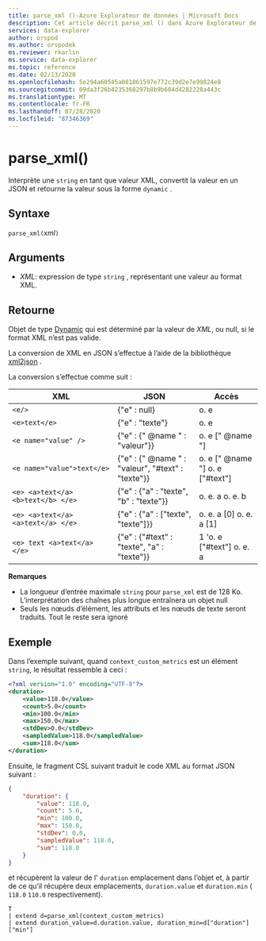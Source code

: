 ```yaml
---
title: parse_xml ()-Azure Explorateur de données | Microsoft Docs
description: Cet article décrit parse_xml () dans Azure Explorateur de données.
services: data-explorer
author: orspod
ms.author: orspodek
ms.reviewer: rkarlin
ms.service: data-explorer
ms.topic: reference
ms.date: 02/13/2020
ms.openlocfilehash: 5e294a60545a081861597e772c39d2e7e99824e8
ms.sourcegitcommit: 09da3f26b4235368297b8b9b604d4282228a443c
ms.translationtype: MT
ms.contentlocale: fr-FR
ms.lasthandoff: 07/28/2020
ms.locfileid: "87346369"
---
```

# <a name="parse_xml"></a>parse_xml()

Interprète une `string` en tant que valeur XML, convertit la valeur en un JSON et retourne la valeur sous la forme `dynamic` .

## <a name="syntax"></a>Syntaxe

`parse_xml(`*xml*`)`

## <a name="arguments"></a>Arguments

* *XML*: expression de type `string` , représentant une valeur au format XML.

## <a name="returns"></a>Retourne

Objet de type [Dynamic](./scalar-data-types/dynamic.md) qui est déterminé par la valeur de *XML*, ou null, si le format XML n’est pas valide.

La conversion de XML en JSON s’effectue à l’aide de la bibliothèque [xml2json](https://github.com/Cheedoong/xml2json) .

La conversion s’effectue comme suit :

XML                                |JSON                                            |Accès
-----------------------------------|------------------------------------------------|--------------         
`<e/>`                             | {"e" : null}                                  | o. e
`<e>text</e>`                      | {"e" : "texte"}                                | o. e
`<e name="value" />`               | {"e" : {" @name " : "valeur"}}                     | o. e [" @name "]
`<e name="value">text</e>`         | {"e" : {" @name " : "valeur", "#text" : "texte"}} | o. e [" @name "] o. e ["#text"]
`<e> <a>text</a> <b>text</b> </e>` | {"e" : {"a" : "texte", "b" : "texte"}}          | o. e. a o. e. b
`<e> <a>text</a> <a>text</a> </e>` | {"e" : {"a" : ["texte", "texte"]}}             | o. e. a [0] o. e. a [1]
`<e> text <a>text</a> </e>`        | {"e" : {"#text" : "texte", "a" : "texte"}}      | 1 'o. e ["#text"] o. e. a

**Remarques**

* La longueur d’entrée maximale `string` pour `parse_xml` est de 128 Ko. L’interprétation des chaînes plus longue entraînera un objet null 
* Seuls les nœuds d’élément, les attributs et les nœuds de texte seront traduits. Tout le reste sera ignoré
 
## <a name="example"></a>Exemple

Dans l’exemple suivant, quand `context_custom_metrics` est un élément `string`, le résultat ressemble à ceci : 

```xml
<?xml version="1.0" encoding="UTF-8"?>
<duration>
    <value>118.0</value>
    <count>5.0</count>
    <min>100.0</min>
    <max>150.0</max>
    <stdDev>0.0</stdDev>
    <sampledValue>118.0</sampledValue>
    <sum>118.0</sum>
</duration>
```

Ensuite, le fragment CSL suivant traduit le code XML au format JSON suivant :

```json
{
    "duration": {
        "value": 118.0,
        "count": 5.0,
        "min": 100.0,
        "max": 150.0,
        "stdDev": 0.0,
        "sampledValue": 118.0,
        "sum": 118.0
    }
}
```

et récupèrent la valeur de l' `duration` emplacement dans l’objet et, à partir de ce qu’il récupère deux emplacements, `duration.value` et `duration.min` ( `118.0` `110.0` respectivement).

```kusto
T
| extend d=parse_xml(context_custom_metrics) 
| extend duration_value=d.duration.value, duration_min=d["duration"]["min"]
```